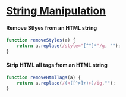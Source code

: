 [String Manipulation](#)
===

#### Remove Stlyes from an HTML string
```javascript
function removeStyles(a) {
    return a.replace(/style="[^"]*"/g, "");
}
```

#### Strip HTML all tags from an HTML string
```javascript
function removeHtmlTags(a) {
    return a.replace(/(<([^>]+)>)/ig,"");
}
```